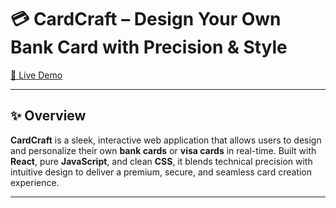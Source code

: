 # 💳 CardCraft – Design Your Own Bank Card with Precision & Style

[🔗 Live Demo](https://custom-cards-landingpage.netlify.app)

---

## ✨ Overview

**CardCraft** is a sleek, interactive web application that allows users to design and personalize their own **bank cards** or **visa cards** in real-time. Built with **React**, pure **JavaScript**, and clean **CSS**, it blends technical precision with intuitive design to deliver a premium, secure, and seamless card creation experience.

---
